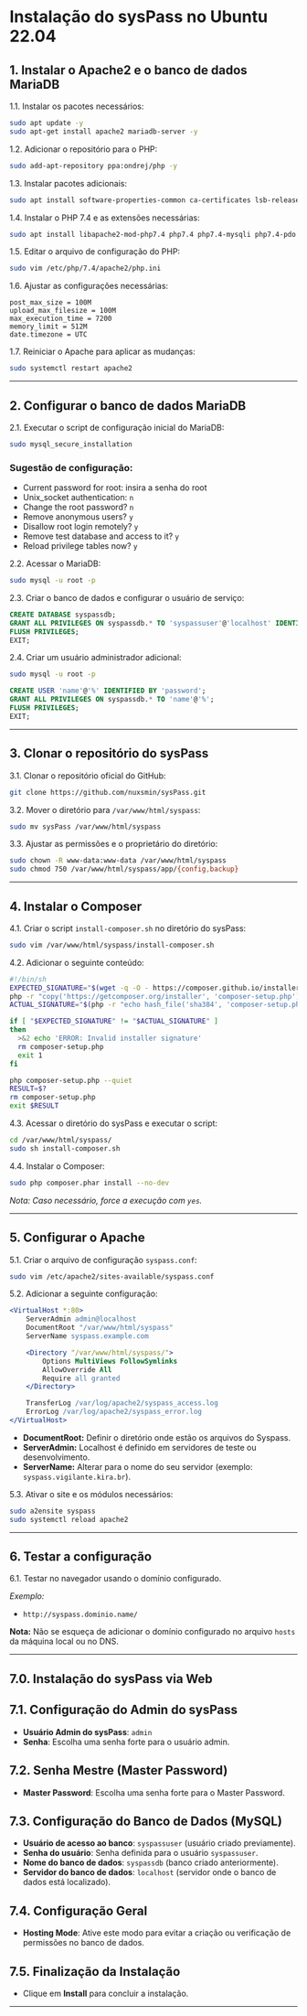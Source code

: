 # Instalação do sysPass no Ubuntu 22.04

## 1. Instalar o Apache2 e o banco de dados MariaDB

1.1. Instalar os pacotes necessários:

```bash
sudo apt update -y
sudo apt-get install apache2 mariadb-server -y
```

1.2. Adicionar o repositório para o PHP:

```bash
sudo add-apt-repository ppa:ondrej/php -y
```

1.3. Instalar pacotes adicionais:

```bash
sudo apt install software-properties-common ca-certificates lsb-release apt-transport-https -y
```

1.4. Instalar o PHP 7.4 e as extensões necessárias:

```bash
sudo apt install libapache2-mod-php7.4 php7.4 php7.4-mysqli php7.4-pdo php7.4-cgi php7.4-cli php7.4-common php7.4-gd php7.4-json php7.4-readline php7.4-curl php7.4-intl php7.4-ldap php7.4-xml php7.4-mbstring git -y
```

1.5. Editar o arquivo de configuração do PHP:

```bash
sudo vim /etc/php/7.4/apache2/php.ini
```

1.6. Ajustar as configurações necessárias:

```
post_max_size = 100M
upload_max_filesize = 100M
max_execution_time = 7200
memory_limit = 512M
date.timezone = UTC
```

1.7. Reiniciar o Apache para aplicar as mudanças:

```bash
sudo systemctl restart apache2
```

---

## 2. Configurar o banco de dados MariaDB

2.1. Executar o script de configuração inicial do MariaDB:

```bash
sudo mysql_secure_installation
```

### Sugestão de configuração:

- Current password for root: insira a senha do root
- Unix_socket authentication: `n`
- Change the root password? `n`
- Remove anonymous users? `y`
- Disallow root login remotely? `y`
- Remove test database and access to it? `y`
- Reload privilege tables now? `y`

2.2. Acessar o MariaDB:

```bash
sudo mysql -u root -p
```

2.3. Criar o banco de dados e configurar o usuário de serviço:

```sql
CREATE DATABASE syspassdb;
GRANT ALL PRIVILEGES ON syspassdb.* TO 'syspassuser'@'localhost' IDENTIFIED BY 'password';
FLUSH PRIVILEGES;
EXIT;
```

2.4. Criar um usuário administrador adicional:

```bash
sudo mysql -u root -p
```

```sql
CREATE USER 'name'@'%' IDENTIFIED BY 'password';
GRANT ALL PRIVILEGES ON syspassdb.* TO 'name'@'%';
FLUSH PRIVILEGES;
EXIT;
```

---

## 3. Clonar o repositório do sysPass

3.1. Clonar o repositório oficial do GitHub:

```bash
git clone https://github.com/nuxsmin/sysPass.git
```

3.2. Mover o diretório para `/var/www/html/syspass`:

```bash
sudo mv sysPass /var/www/html/syspass
```

3.3. Ajustar as permissões e o proprietário do diretório:

```bash
sudo chown -R www-data:www-data /var/www/html/syspass
sudo chmod 750 /var/www/html/syspass/app/{config,backup}
```

---

## 4. Instalar o Composer

4.1. Criar o script `install-composer.sh` no diretório do sysPass:

```bash
sudo vim /var/www/html/syspass/install-composer.sh
```

4.2. Adicionar o seguinte conteúdo:

```bash
#!/bin/sh
EXPECTED_SIGNATURE="$(wget -q -O - https://composer.github.io/installer.sig)"
php -r "copy('https://getcomposer.org/installer', 'composer-setup.php');"
ACTUAL_SIGNATURE="$(php -r "echo hash_file('sha384', 'composer-setup.php');")"

if [ "$EXPECTED_SIGNATURE" != "$ACTUAL_SIGNATURE" ]
then
  >&2 echo 'ERROR: Invalid installer signature'
  rm composer-setup.php
  exit 1
fi

php composer-setup.php --quiet
RESULT=$?
rm composer-setup.php
exit $RESULT
```

4.3. Acessar o diretório do sysPass e executar o script:

```bash
cd /var/www/html/syspass/
sudo sh install-composer.sh
```

4.4. Instalar o Composer:

```bash
sudo php composer.phar install --no-dev
```

*Nota: Caso necessário, force a execução com `yes`.*

---

## 5. Configurar o Apache

5.1. Criar o arquivo de configuração `syspass.conf`:

```bash
sudo vim /etc/apache2/sites-available/syspass.conf
```

5.2. Adicionar a seguinte configuração:

```apache
<VirtualHost *:80>
    ServerAdmin admin@localhost
    DocumentRoot "/var/www/html/syspass"
    ServerName syspass.example.com

    <Directory "/var/www/html/syspass/">
        Options MultiViews FollowSymlinks
        AllowOverride All
        Require all granted
    </Directory>

    TransferLog /var/log/apache2/syspass_access.log
    ErrorLog /var/log/apache2/syspass_error.log
</VirtualHost>
```

- **DocumentRoot:** Definir o diretório onde estão os arquivos do Syspass.
- **ServerAdmin:** Localhost é definido em servidores de teste ou desenvolvimento.
- **ServerName:** Alterar para o nome do seu servidor (exemplo: `syspass.vigilante.kira.br`).

5.3. Ativar o site e os módulos necessários:

```bash
sudo a2ensite syspass
sudo systemctl reload apache2
```

---

## 6. Testar a configuração

6.1. Testar no navegador usando o domínio configurado.

*Exemplo:*

- `http://syspass.dominio.name/`

**Nota:** Não se esqueça de adicionar o domínio configurado no arquivo `hosts` da máquina local ou no DNS.

---
## 7.0. Instalação do sysPass via Web

## 7.1. Configuração do Admin do sysPass

- **Usuário Admin do sysPass**: `admin`
- **Senha**: Escolha uma senha forte para o usuário admin.

## 7.2. Senha Mestre (Master Password)

- **Master Password**: Escolha uma senha forte para o Master Password.

## 7.3. Configuração do Banco de Dados (MySQL)

- **Usuário de acesso ao banco**: `syspassuser` (usuário criado previamente).
- **Senha do usuário**: Senha definida para o usuário `syspassuser`.
- **Nome do banco de dados**: `syspassdb` (banco criado anteriormente).
- **Servidor do banco de dados**: `localhost` (servidor onde o banco de dados está localizado).

## 7.4. Configuração Geral

- **Hosting Mode**: Ative este modo para evitar a criação ou verificação de permissões no banco de dados.

## 7.5. Finalização da Instalação

- Clique em **Install** para concluir a instalação.

---
